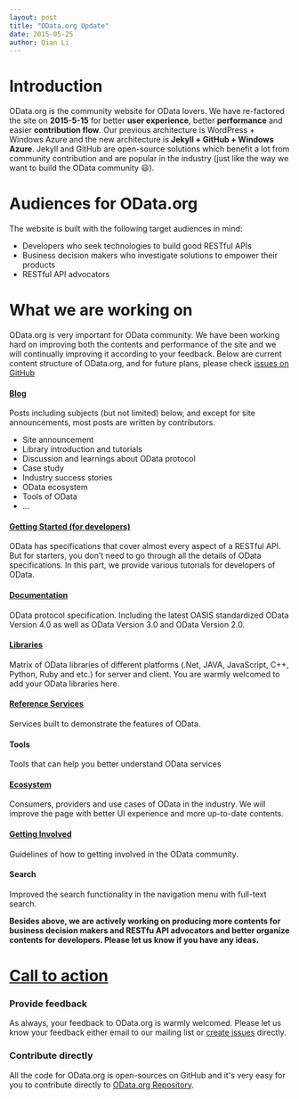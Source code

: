 ```yaml
---
layout: post
title: "OData.org Update"
date: 2015-05-25
author: Qian Li
---
```


# Introduction

OData.org is the community website for OData lovers. We have re-factored the site on **2015-5-15** for better **user experience**, better **performance** and easier **contribution flow**. Our previous architecture is WordPress + Windows Azure and the new architecture is **Jekyll + GitHub + Windows Azure**. Jekyll and GitHub are open-source solutions which benefit a lot from community contribution and are popular in the industry (just like the way we want to build the OData community :smiley:). 

# Audiences for OData.org

The website is built with the following target audiences in mind:

- Developers who seek technologies to build good RESTful APIs
- Business decision makers who investigate solutions to empower their products
- RESTful API advocators

# What we are working on

OData.org is very important for OData community. We have been working hard on improving both the contents and performance of the site and we will continually improving it according to your feedback. Below are current content structure of OData.org, and for future plans, please check [issues on GitHub](https://github.com/odataorg/odataorg.github.io/issues)


#### [Blog](/blog)
Posts including subjects (but not limited) below, and except for site announcements, most posts are written by contributors.

- Site announcement
- Library introduction and tutorials
- Discussion and learnings about OData protocol
- Case study
- Industry success stories
- OData ecosystem
- Tools of OData
- ...

#### [Getting Started (for developers)](/getting-started)
OData has specifications that cover almost every aspect of a RESTful API. But for starters, you don't need to go through all the details of OData specifications. In this part, we provide various tutorials for developers of OData.

#### [Documentation](/documentation)
OData protocol specification. Including the latest OASIS standardized OData Version 4.0 as well as OData Version 3.0 and OData Version 2.0.

#### [Libraries](/libraries)
Matrix of OData libraries of  different platforms (.Net, JAVA, JavaScript, C++, Python, Ruby and etc.) for server and client. You are warmly welcomed to add your OData libraries here.

#### [Reference Services](/odata-services)
Services built to demonstrate the features of OData.

#### Tools
Tools that can help you better understand OData services

#### [Ecosystem](/ecosystem)
Consumers, providers and use cases of OData in the industry. We will improve the page with better UI experience and more up-to-date contents.

#### [Getting Involved](/contribution) 
Guidelines of how to getting involved in the OData community.

#### Search
Improved the search functionality in the navigation menu with full-text search.

**Besides above, we are actively working on producing more contents for business decision makers and RESTfu API advocators and better organize contents for developers. Please let us know if you have any ideas.**

# [Call to action](/contribution)

### Provide feedback
As always, your feedback to OData.org is warmly welcomed. Please let us know your feedback either email to our mailing list or [create issues](https://github.com/odataorg/odataorg.github.io/issues) directly.

### Contribute directly
All the code for OData.org is open-sources on GitHub and it's very easy for you to contribute directly to [OData.org Repository](https://github.com/odataorg/odataorg.github.io).


